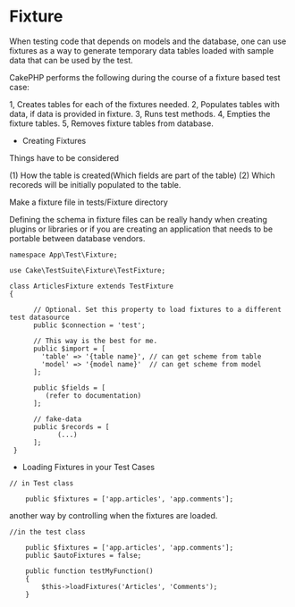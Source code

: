 
# Fixture

When testing code that depends on models and the database, one can use fixtures as a way to generate temporary data tables loaded with sample data that can be used by the test.

CakePHP performs the following during the course of a fixture based test case:

1, Creates tables for each of the fixtures needed.
2, Populates tables with data, if data is provided in fixture.
3, Runs test methods.
4, Empties the fixture tables.
5, Removes fixture tables from database.


- Creating Fixtures

Things have to be considered

(1) How the table is created(Which fields are part of the table)
(2) Which recoreds will be initially populated to the table.

Make a fixture file in tests/Fixture directory

 
Defining the schema in fixture files can be really handy when creating plugins or libraries or if you are creating an application that needs to be portable between database vendors.
```
namespace App\Test\Fixture;

use Cake\TestSuite\Fixture\TestFixture;

class ArticlesFixture extends TestFixture
{

      // Optional. Set this property to load fixtures to a different test datasource
      public $connection = 'test';
      
      // This way is the best for me.
	  public $import = [
		'table' => '{table name}', // can get scheme from table
        'model' => '{model name}'  // can get scheme from model      
	  ];

      public $fields = [
		 (refer to documentation) 
      ];
	   
      // fake-data
      public $records = [
			(...)
      ];
 }
```

- Loading Fixtures in your Test Cases

```
// in Test class 

	public $fixtures = ['app.articles', 'app.comments'];
```

another way by controlling when the fixtures are loaded.

```
//in the test class 

    public $fixtures = ['app.articles', 'app.comments'];
    public $autoFixtures = false;

    public function testMyFunction()
    {
        $this->loadFixtures('Articles', 'Comments');
    }

```

